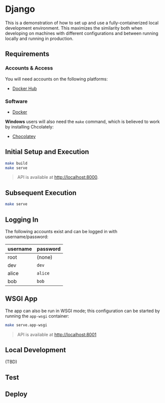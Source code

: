 # Django

This is a demonstration of how to set up and use a fully-containerized local development environment. This maximizes the similarity both when developing on machines with different configurations and between running locally and running in production.

## Requirements

### Accounts & Access

You will need accounts on the following platforms:

-   [Docker Hub](https://hub.docker.com/)

### Software

-   [Docker](https://www.docker.com/get-docker/)

**Windows** users will also need the `make` command, which is believed to work by installing Chcolately:

-   [Chocolatey](https://chocolatey.org/install)

## Initial Setup and Execution

```bash
make build
make serve
```

> API is available at <http://localhost:8000>.

## Subsequent Execution

```bash
make serve
```

## Logging In

The following accounts exist and can be logged in with username/password:

| username | password |
| -------- | -------- |
| root     | (none)   |
| dev      | `dev`    |
| alice    | `alice`  |
| bob      | `bob`    |

## WSGI App

The app can also be run in WSGI mode; this configuration can be started by running the `app-wsgi` container:

```bash
make serve.app-wsgi
```

> API is available at <http://localhost:8001>

## Local Development

(TBD)

## Test

## Deploy
